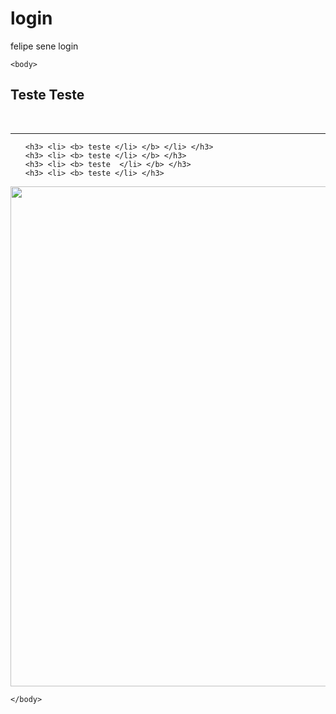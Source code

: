 # login
felipe sene login
<!DOCTYPE html>
<html>
<head>
	<title> Desafio site!</title>
</head>
     


    <body>
<h2>  Teste Teste </h2><br>

<hr>
<!-- lista ordenada : squad -->

<ul type= "squad">
	
	<h3> <li> <b> teste </li> </b> </li> </h3>
	<h3> <li> <b> teste </li> </b> </h3>
	<h3> <li> <b> teste  </li> </b> </h3>
    <h3> <li> <b> teste </li> </h3>

</ul>



<img src="ferrari.jpg" width= "1000" height="800" >


    </body>



</html>
